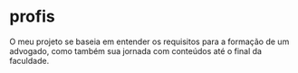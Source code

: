 # profis
O meu projeto se baseia em entender os requisitos para a formação de um advogado, como também sua jornada com conteúdos até o final da faculdade.
